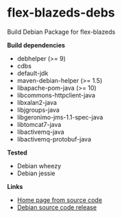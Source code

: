 # flex-blazeds-debs
Build Debian Package for flex-blazeds

**Build dependencies**

- debhelper (>= 9)
- cdbs
- default-jdk
- maven-debian-helper (>= 1.5)
- libapache-pom-java (>= 10)
- libcommons-httpclient-java
- libxalan2-java
- libjgroups-java
- libgeronimo-jms-1.1-spec-java
- libtomcat7-java
- libactivemq-java
- libactivemq-protobuf-java

**Tested**

- Debian wheezy
- Debian jessie

**Links**

- [Home page from source code](https://github.com/apache/flex-blazeds)
- [Debian source code release](https://github.com/yadickson/flex-blazeds-debs/releases)

